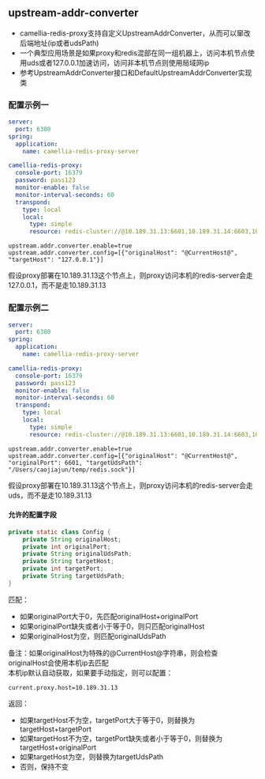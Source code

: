 
## upstream-addr-converter

* camellia-redis-proxy支持自定义UpstreamAddrConverter，从而可以窜改后端地址(ip或者udsPath)
* 一个典型应用场景是如果proxy和redis混部在同一组机器上，访问本机节点使用uds或者127.0.0.1加速访问，访问非本机节点则使用局域网ip
* 参考UpstreamAddrConverter接口和DefaultUpstreamAddrConverter实现类

### 配置示例一

```yaml
server:
  port: 6380
spring:
  application:
    name: camellia-redis-proxy-server

camellia-redis-proxy:
  console-port: 16379
  password: pass123  
  monitor-enable: false
  monitor-interval-seconds: 60
  transpond:
    type: local
    local:
      type: simple
      resource: redis-cluster://@10.189.31.13:6601,10.189.31.14:6603,10.189.31.15:6605
```

```properties
upstream.addr.converter.enable=true
upstream.addr.converter.config=[{"originalHost": "@CurrentHost@", "targetHost": "127.0.0.1"}]
```

假设proxy部署在10.189.31.13这个节点上，则proxy访问本机的redis-server会走127.0.0.1，而不是走10.189.31.13


### 配置示例二

```yaml
server:
  port: 6380
spring:
  application:
    name: camellia-redis-proxy-server

camellia-redis-proxy:
  console-port: 16379
  password: pass123
  monitor-enable: false
  monitor-interval-seconds: 60
  transpond:
    type: local
    local:
      type: simple
      resource: redis-cluster://@10.189.31.13:6601,10.189.31.14:6603,10.189.31.15:6605
```

```properties
upstream.addr.converter.enable=true
upstream.addr.converter.config=[{"originalHost": "@CurrentHost@", "originalPort": 6601, "targetUdsPath": "/Users/caojiajun/temp/redis.sock"}]
```

假设proxy部署在10.189.31.13这个节点上，则proxy访问本机的redis-server会走uds，而不是走10.189.31.13


#### 允许的配置字段
```java
private static class Config {
    private String originalHost;
    private int originalPort;
    private String originalUdsPath;
    private String targetHost;
    private int targetPort;
    private String targetUdsPath;
}
```

匹配：  
* 如果originalPort大于0，先匹配originalHost+originalPort
* 如果originalPort缺失或者小于等于0，则只匹配originalHost
* 如果originalHost为空，则匹配originalUdsPath

备注：如果originalHost为特殊的@CurrentHost@字符串，则会检查originalHost会使用本机ip去匹配  
本机ip默认自动获取，如果要手动指定，则可以配置：    
```properties
current.proxy.host=10.189.31.13
```

返回：  
* 如果targetHost不为空，targetPort大于等于0，则替换为targetHost+targetPort
* 如果targetHost不为空，targetPort缺失或者小于等于0，则替换为targetHost+originalPort
* 如果targetHost为空，则替换为targetUdsPath
* 否则，保持不变

